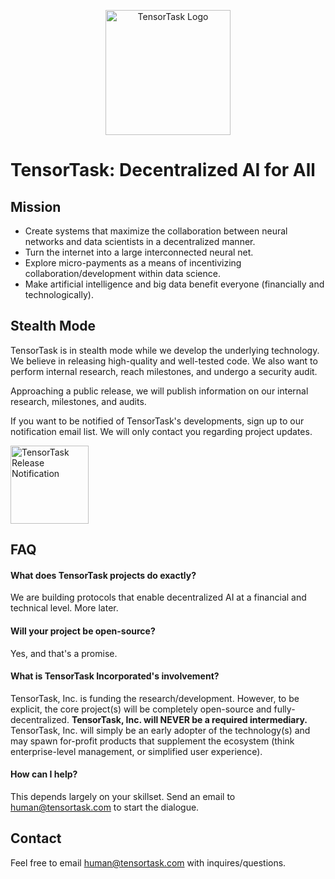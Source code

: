 <p align="center">
<a href="https://tensortask.com">
<img width="200" alt="TensorTask Logo" src="https://storage.googleapis.com/tensortask-static/tensortask_transparent.png">
</a>
</p>

# TensorTask: Decentralized AI for All

## Mission
* Create systems that maximize the collaboration between neural networks and data scientists in a decentralized manner.
* Turn the internet into a large interconnected neural net.
* Explore micro-payments as a means of incentivizing collaboration/development within data science.
* Make artificial intelligence and big data benefit everyone (financially and technologically).

## Stealth Mode
TensorTask is in stealth mode while we develop the underlying technology. We believe in releasing high-quality and well-tested code. We also want to perform internal research, reach milestones, and undergo a security audit.

Approaching a public release, we will publish information on our internal research, milestones, and audits.

If you want to be notified of TensorTask's developments, sign up to our notification email list. We will only contact you regarding project updates.

<a href="http://eepurl.com/gaWZPP">
<img width="125" alt="TensorTask Release Notification" src="https://storage.googleapis.com/tensortask-static/signup.png">
</a>

## FAQ

#### What does TensorTask projects do exactly?
We are building protocols that enable decentralized AI at a financial and technical level. More later.

#### Will your project be open-source?
Yes, and that's a promise.

#### What is TensorTask Incorporated's involvement?
TensorTask, Inc. is funding the research/development. However, to be explicit, the core project(s) will be completely open-source and fully-decentralized. **TensorTask, Inc. will NEVER be a required intermediary.** TensorTask, Inc. will simply be an early adopter of the technology(s) and may spawn for-profit products that supplement the ecosystem (think enterprise-level management, or simplified user experience).

#### How can I help?
This depends largely on your skillset. Send an email to <a href="mailto:human@tensortask.com">human@tensortask.com</a> to start the dialogue.

## Contact
Feel free to email <a href="mailto:human@tensortask.com">human@tensortask.com</a> with inquires/questions.
